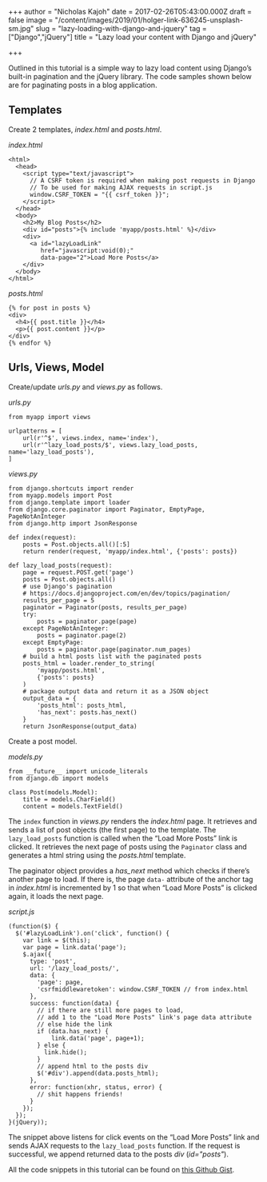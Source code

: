 +++
author = "Nicholas Kajoh"
date = 2017-02-26T05:43:00.000Z
draft = false
image = "/content/images/2019/01/holger-link-636245-unsplash-sm.jpg"
slug = "lazy-loading-with-django-and-jquery"
tag = ["Django","jQuery"]
title = "Lazy load your content with Django and jQuery"

+++


Outlined in this tutorial is a simple way to lazy load content using Django’s built-in pagination and the jQuery library. The code samples shown below are for paginating posts in a blog application.

Templates
---------

Create 2 templates, _index.html_ and _posts.html_.

_index.html_

    <html>
      <head>
        <script type="text/javascript">
          // A CSRF token is required when making post requests in Django
          // To be used for making AJAX requests in script.js
          window.CSRF_TOKEN = "{{ csrf_token }}";
        </script>
      </head>
      <body>
        <h2>My Blog Posts</h2>
        <div id="posts">{% include 'myapp/posts.html' %}</div>
        <div>
          <a id="lazyLoadLink" 
             href="javascript:void(0);" 
             data-page="2">Load More Posts</a>
        </div>
      </body>
    </html>
    

_posts.html_

    {% for post in posts %}
    <div>
      <h4>{{ post.title }}</h4>
      <p>{{ post.content }}</p>
    </div>
    {% endfor %}
    

Urls, Views, Model
------------------

Create/update _urls.py_ and _views.py_ as follows.

_urls.py_

    from myapp import views
    
    urlpatterns = [
        url(r'^$', views.index, name='index'),
        url(r'^lazy_load_posts/$', views.lazy_load_posts, name='lazy_load_posts'),
    ]
    

_views.py_

    from django.shortcuts import render
    from myapp.models import Post
    from django.template import loader
    from django.core.paginator import Paginator, EmptyPage, PageNotAnInteger
    from django.http import JsonResponse
    
    def index(request):
        posts = Post.objects.all()[:5]
        return render(request, 'myapp/index.html', {'posts': posts})
    
    def lazy_load_posts(request):
        page = request.POST.get('page')
        posts = Post.objects.all()
        # use Django's pagination
        # https://docs.djangoproject.com/en/dev/topics/pagination/
        results_per_page = 5
        paginator = Paginator(posts, results_per_page)
        try:
            posts = paginator.page(page)
        except PageNotAnInteger:
            posts = paginator.page(2)
        except EmptyPage:
            posts = paginator.page(paginator.num_pages)
        # build a html posts list with the paginated posts
        posts_html = loader.render_to_string(
            'myapp/posts.html',
            {'posts': posts}
        )
        # package output data and return it as a JSON object
        output_data = {
            'posts_html': posts_html,
            'has_next': posts.has_next()
        }
        return JsonResponse(output_data)
    

Create a post model.

_models.py_

    from __future__ import unicode_literals
    from django.db import models
    
    class Post(models.Model):
        title = models.CharField()
        content = models.TextField()
    

The `index` function in _views.py_ renders the _index.html_ page. It retrieves and sends a list of post objects (the first page) to the template. The `lazy_load_posts` function is called when the “Load More Posts” link is clicked. It retrieves the next page of posts using the `Paginator` class and generates a html string using the _posts.html_ template.

The paginator object provides a _has\_next_ method which checks if there’s another page to load. If there is, the page `data-` attribute of the anchor tag in _index.html_ is incremented by 1 so that when “Load More Posts” is clicked again, it loads the next page.

_script.js_

    (function($) {
      $('#lazyLoadLink').on('click', function() {
        var link = $(this);
        var page = link.data('page');
        $.ajax({
          type: 'post',
          url: '/lazy_load_posts/',
          data: {
            'page': page,
            'csrfmiddlewaretoken': window.CSRF_TOKEN // from index.html
          },
          success: function(data) {
            // if there are still more pages to load,
            // add 1 to the "Load More Posts" link's page data attribute
            // else hide the link
            if (data.has_next) {
                link.data('page', page+1);
            } else {
              link.hide();
            }
            // append html to the posts div
            $('#div').append(data.posts_html);
          },
          error: function(xhr, status, error) {
            // shit happens friends!
          }
        });
      });
    }(jQuery));
    

The snippet above listens for click events on the “Load More Posts” link and sends AJAX requests to the `lazy_load_posts` function. If the request is successful, we append returned data to the posts _div_ (_id="posts"_).

All the code snippets in this tutorial can be found on [this Github Gist](https://gist.github.com/nicholaskajoh/ae85bb836f2a6254244c847b962095d4).